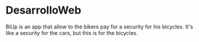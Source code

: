 # DesarrolloWeb
BiUp is an app that allow to the bikers pay for a security
for his bicycles. It's like a security for the cars, but this is
for the bicycles.
